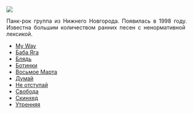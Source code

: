 ![](/songs/def/F.P.G/fpg.jpg)  

Панк-рок группа из Нижнего Новгорода. Появилась в 1998 году.  
Известна большим количеством ранних песен с ненормативной лексикой.

* [My Way](/songs/def/F.P.G/My%20Way)
* [Баба Яга](/songs/def/F.P.G/Баба%20Яга)
* [Блядь](/songs/def/F.P.G/Блядь)
* [Ботинки](/songs/def/F.P.G/Ботинки)
* [Восьмое Марта](/songs/def/F.P.G/Восьмое%20Марта)
* [Думай](/songs/def/F.P.G/Думай)
* [Не отступай](/songs/def/F.P.G/Не%20отступай)
* [Свобода](/songs/def/F.P.G/Свобода)
* [Скинхед](/songs/def/F.P.G/Скинхед)
* [Утренняя](/songs/def/F.P.G/Утренняя)